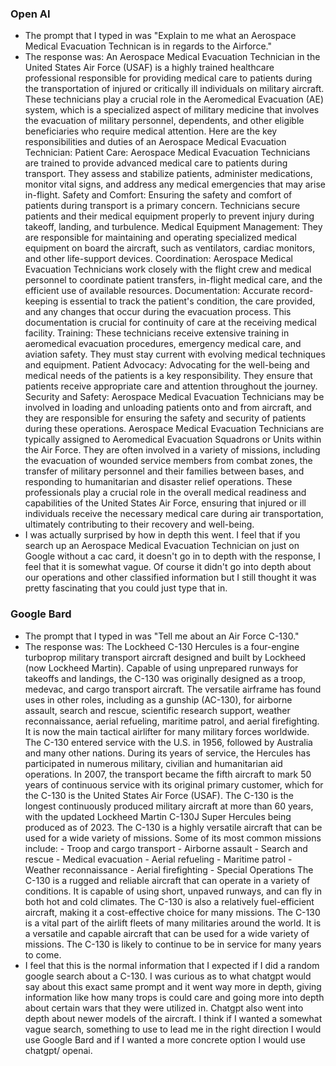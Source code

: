 ### Open AI
  - The prompt that I typed in was "Explain to me what an Aerospace Medical Evacuation Technican is in regards to the Airforce."
  - The response was:
        An Aerospace Medical Evacuation Technician in the United States Air Force (USAF) is a highly trained healthcare professional responsible for providing medical care to patients during the transportation of injured or critically ill individuals on military aircraft. These technicians play a crucial role in the Aeromedical Evacuation (AE) system, which is a specialized aspect of military medicine that involves the evacuation of military personnel, dependents, and other eligible beneficiaries who require medical attention.
        Here are the key responsibilities and duties of an Aerospace Medical Evacuation Technician:
              Patient Care: Aerospace Medical Evacuation Technicians are trained to provide advanced medical care to patients during transport. They assess and stabilize patients, administer medications, monitor vital signs, and address any medical emergencies that may arise in-flight.
              Safety and Comfort: Ensuring the safety and comfort of patients during transport is a primary concern. Technicians secure patients and their medical equipment properly to prevent injury during takeoff, landing, and turbulence.
              Medical Equipment Management: They are responsible for maintaining and operating specialized medical equipment on board the aircraft, such as ventilators, cardiac monitors, and other life-support devices.
              Coordination: Aerospace Medical Evacuation Technicians work closely with the flight crew and medical personnel to coordinate patient transfers, in-flight medical care, and the efficient use of available resources.
              Documentation: Accurate record-keeping is essential to track the patient's condition, the care provided, and any changes that occur during the evacuation process. This documentation is crucial for continuity of care at the receiving medical facility.
              Training: These technicians receive extensive training in aeromedical evacuation procedures, emergency medical care, and aviation safety. They must stay current with evolving medical techniques and equipment.
              Patient Advocacy: Advocating for the well-being and medical needs of the patients is a key responsibility. They ensure that patients receive appropriate care and attention throughout the journey.
              Security and Safety: Aerospace Medical Evacuation Technicians may be involved in loading and unloading patients onto and from aircraft, and they are responsible for ensuring the safety and security of patients during these operations.
       Aerospace Medical Evacuation Technicians are typically assigned to Aeromedical Evacuation Squadrons or Units within the Air Force. They are often involved in a variety of missions, including the evacuation of wounded service members from combat zones, the transfer of military personnel and their families between bases, and responding to humanitarian and disaster relief operations.
       These professionals play a crucial role in the overall medical readiness and capabilities of the United States Air Force, ensuring that injured or ill individuals receive the necessary medical care during air transportation, ultimately contributing to their recovery and well-being.
  - I was actually surprised by how in depth this went. I feel that if you search up an Aerospace Medical Evacuation Technician on just on Google without a cac card, it doesn't go in to depth with the response, I feel that it is somewhat vague. Of course it didn't go into depth about our operations and other classified information but I still thought it was pretty fascinating that you could just type that in.

### Google Bard
  - The prompt that I typed in was "Tell me about an Air Force C-130."
  - The response was:
        The Lockheed C-130 Hercules is a four-engine turboprop military transport aircraft designed and built by Lockheed (now Lockheed Martin). Capable of using unprepared runways for takeoffs and landings, the C-130 was originally designed as a troop, medevac, and cargo transport aircraft. The versatile airframe has found uses in other roles, including as a gunship (AC-130), for airborne assault, search and rescue, scientific research support, weather reconnaissance, aerial refueling, maritime patrol, and aerial firefighting. It is now the main tactical airlifter for many military forces worldwide.
        The C-130 entered service with the U.S. in 1956, followed by Australia and many other nations. During its years of service, the Hercules has participated in numerous military, civilian and humanitarian aid operations. In 2007, the transport became the fifth aircraft to mark 50 years of continuous service with its original primary customer, which for the C-130 is the United States Air Force (USAF). The C-130 is the longest continuously produced military aircraft at more than 60 years, with the updated Lockheed Martin C-130J Super Hercules being produced as of 2023.
        The C-130 is a highly versatile aircraft that can be used for a wide variety of missions. Some of its most common missions include:
            - Troop and cargo transport
            - Airborne assault
            - Search and rescue
            - Medical evacuation
            - Aerial refueling
            - Maritime patrol
            - Weather reconnaissance
            - Aerial firefighting
            - Special Operations
        The C-130 is a rugged and reliable aircraft that can operate in a variety of conditions. It is capable of using short, unpaved runways, and can fly in both hot and cold climates. The C-130 is also a relatively fuel-efficient aircraft, making it a cost-effective choice for many missions.
        The C-130 is a vital part of the airlift fleets of many militaries around the world. It is a versatile and capable aircraft that can be used for a wide variety of missions. The C-130 is likely to continue to be in service for many years to come.
  - I feel that this is the normal information that I expected if I did a random google search about a C-130. I was curious as to what chatgpt would say about this exact same prompt and it went way more in depth, giving information like how many trops is could care and going more into depth about certain wars that they were utilized in. Chatgpt also went into depth about newer models of the aircraft. I think if I wanted a somewhat vague search, something to use to lead me in the right direction I would use Google Bard and if I wanted a more concrete option I would use chatgpt/ openai. 

